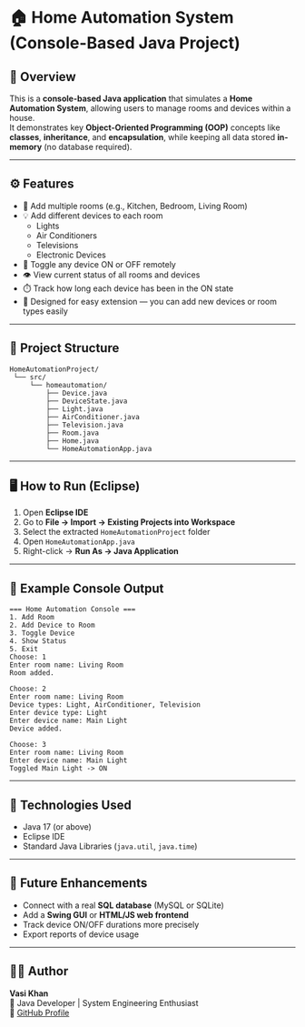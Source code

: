 # 🏠 Home Automation System (Console-Based Java Project)

## 📘 Overview
This is a **console-based Java application** that simulates a **Home Automation System**, allowing users to manage rooms and devices within a house.  
It demonstrates key **Object-Oriented Programming (OOP)** concepts like **classes**, **inheritance**, and **encapsulation**, while keeping all data stored **in-memory** (no database required).

---

## ⚙️ Features
- 🏡 Add multiple rooms (e.g., Kitchen, Bedroom, Living Room)
- 💡 Add different devices to each room
  - Lights
  - Air Conditioners
  - Televisions
  - Electronic Devices
- 🔄 Toggle any device ON or OFF remotely
- 👁️ View current status of all rooms and devices
- ⏱️ Track how long each device has been in the ON state
- 🚀 Designed for easy extension — you can add new devices or room types easily

---

## 🧩 Project Structure
```
HomeAutomationProject/
 └── src/
     └── homeautomation/
         ├── Device.java
         ├── DeviceState.java
         ├── Light.java
         ├── AirConditioner.java
         ├── Television.java
         ├── Room.java
         ├── Home.java
         └── HomeAutomationApp.java
```

---

## 🖥️ How to Run (Eclipse)
1. Open **Eclipse IDE**
2. Go to **File → Import → Existing Projects into Workspace**
3. Select the extracted `HomeAutomationProject` folder
4. Open `HomeAutomationApp.java`
5. Right-click → **Run As → Java Application**

---

## 🧠 Example Console Output
```
=== Home Automation Console ===
1. Add Room
2. Add Device to Room
3. Toggle Device
4. Show Status
5. Exit
Choose: 1
Enter room name: Living Room
Room added.

Choose: 2
Enter room name: Living Room
Device types: Light, AirConditioner, Television
Enter device type: Light
Enter device name: Main Light
Device added.

Choose: 3
Enter room name: Living Room
Enter device name: Main Light
Toggled Main Light -> ON
```

---

## 🧰 Technologies Used
- Java 17 (or above)
- Eclipse IDE
- Standard Java Libraries (`java.util`, `java.time`)

---

## 📂 Future Enhancements
- Connect with a real **SQL database** (MySQL or SQLite)
- Add a **Swing GUI** or **HTML/JS web frontend**
- Track device ON/OFF durations more precisely
- Export reports of device usage

---

## 👨‍💻 Author
**Vasi Khan**  
💬 Java Developer | System Engineering Enthusiast  
🔗 [GitHub Profile](https://github.com/)
